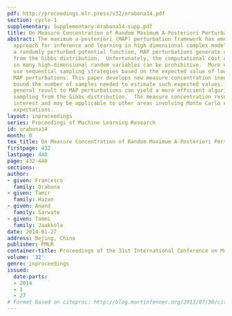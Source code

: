 ```yaml
---
pdf: http://proceedings.mlr.press/v32/orabona14.pdf
section: cycle-1
supplementary: Supplementary:orabona14-supp.pdf
title: On Measure Concentration of Random Maximum A-Posteriori Perturbations
abstract: The maximum a-posteriori (MAP) perturbation framework has emerged as a useful
  approach for inference and learning in high dimensional complex models.  By maximizing
  a randomly perturbed potential function, MAP perturbations generate unbiased samples
  from the Gibbs distribution.  Unfortunately, the computational cost of generating
  so many high-dimensional random variables can be prohibitive.  More efficient algorithms
  use sequential sampling strategies based on the expected value of low dimensional
  MAP perturbations. This paper develops new measure concentration inequalities that
  bound the number of samples needed to estimate such expected values. Applying the
  general result to MAP perturbations can yield a more efficient algorithm to approximate
  sampling from the Gibbs distribution.  The measure concentration result is of general
  interest and may be applicable to other areas involving Monte Carlo estimation of
  expectations.
layout: inproceedings
series: Proceedings of Machine Learning Research
id: orabona14
month: 0
tex_title: On Measure Concentration of Random Maximum A-Posteriori Perturbations
firstpage: 432
lastpage: 440
page: 432-440
sections: 
author:
- given: Francesco
  family: Orabona
- given: Tamir
  family: Hazan
- given: Anand
  family: Sarwate
- given: Tommi
  family: Jaakkola
date: 2014-01-27
address: Bejing, China
publisher: PMLR
container-title: Proceedings of the 31st International Conference on Machine Learning
volume: '32'
genre: inproceedings
issued:
  date-parts:
  - 2014
  - 1
  - 27
# Format based on citeproc: http://blog.martinfenner.org/2013/07/30/citeproc-yaml-for-bibliographies/
---
```

